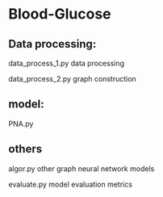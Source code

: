 # Blood-Glucose

## Data processing:
data_process_1.py   data processing

data_process_2.py   graph construction

## model:
PNA.py

## others
algor.py   other graph neural network models

evaluate.py  model evaluation metrics

